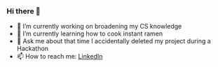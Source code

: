 ### Hi there 👋

- 🔭 I’m currently working on broadening my CS knowledge
- 🌱 I’m currently learning how to cook instant ramen
- 💬 Ask me about that time I accidentally deleted my project during a Hackathon
- 📫 How to reach me: [LinkedIn](https://linkedin.com/in/edward70)
